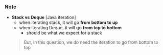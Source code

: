 ### Note
- **Stack vs Deque** [Java iteration]
  - when iterating stack, it will go **from bottom to up**
  - when iterating Deque, it will go **from top to bottom**
    - should be what we expect for a stack
  > But, in this question, we do need the iteration to go from bottom to top